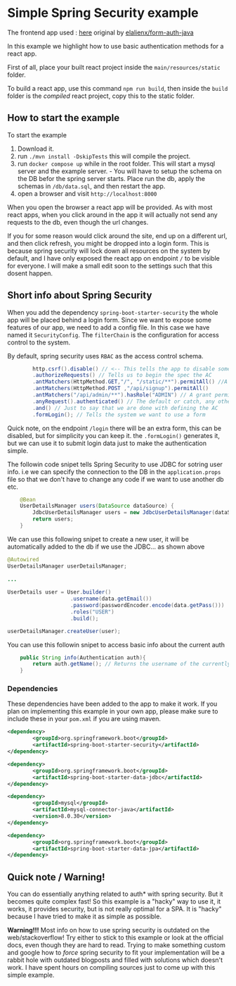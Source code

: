 # Simple Spring Security example

The frontend app used : [here](https://github.com/bWNyeQ/form-auth-java) original by [elalienx/form-auth-java](https://github.com/elalienx/form-auth-java)

In this example we highlight how to use basic authentication methods for a react app.

First of all, place your built react project inside the `main/resources/static` folder.

To build a react app, use this command `npm run build`, then inside the `build` folder is the *compiled* react project,
copy this to the static folder. 

## How to start the example
To start the example
1. Download it. 
2. run `./mvn install -DskipTests` this will compile the project.
3. run `docker compose up` while in the root folder. This will start a mysql server and the example server.
        - You will have to setup the schema on the DB befor the spring server starts. Place run the db, apply the schemas in `/db/data.sql`, and then restart the app.
4. open a browser and visit `http://localhost:8000`

When you open the browser a react app will be provided. As with most react apps, when you click around in the app it will actually not send any requests
to the db, even though the url changes.

If you for some reason would click around the site, end up on a different url, and then click refresh, you might be dropped into a login form. 
This is because spring security will lock down all resources on the system by default, and I have only exposed the react app on endpoint `/` to be 
visible for everyone. I will make a small edit soon to the settings such that this dosent happen.

## Short info about Spring Security
When you add the dependency `spring-boot-starter-security` the whole app will be placed
behind a login form. Since we want to expose some features of our app, we need to add a config file.
In this case we have named it `SecurityConfig`. The `filterChain` is the configuration for access control to the system.

By default, spring security uses `RBAC` as the access control schema.

```java
        http.csrf().disable() // <-- This tells the app to disable some security features not needed for our app.
        .authorizeRequests() // Tells us to begin the spec the AC
        .antMatchers(HttpMethod.GET,"/", "/static/**").permitAll() //A simple grant statement, matches endpoint to this string, and http method. then sets the access
        .antMatchers(HttpMethod.POST ,"/api/signup").permitAll()
        .antMatchers("/api/admin/**").hasRole("ADMIN") // A grant permission statement such that only the ADMIN role can access this endpoint
        .anyRequest().authenticated() // The default or catch, any other request needs to be verified(no specific role, i.e both users and admins can access these)
        .and() // Just to say that we are done with defining the AC
        .formLogin(); // Tells the system we want to use a form
```

Quick note, on the endpoint `/login` there will be an extra form, this can be disabled, but for simplicity you can keep it.
the `.formLogin()` generates it, but we can use it to submit login data just to make the authentication simple.


The followin code snipet tells Spring Security to use JDBC for sotring user info. i.e we can specify the
connection to the DB in the `application.props` file so that we don't have to change any code if we want to use another db etc.
```java
    @Bean
    UserDetailsManager users(DataSource dataSource) {
        JdbcUserDetailsManager users = new JdbcUserDetailsManager(dataSource);
        return users;
    }
```

We can use this following snipet to create a new user, it will be automatically added to the db if we use the JDBC... as shown above

```java
@Autowired
UserDetailsManager userDetailsManager;
            
...
            
UserDetails user = User.builder()
                    .username(data.getEmail())
                    .password(passwordEncoder.encode(data.getPass()))
                    .roles("USER")
                    .build();

userDetailsManager.createUser(user);
```

You can use this followin snipet to access basic info about the current auth
```java
    public String info(Authentication auth){
        return auth.getName(); // Returns the username of the currently logged in user.
    }
```

### Dependencies
These dependencies have been added to the app to make it work. If you plan on implementing this example in your own app, please make sure to include these in your `pom.xml` if you are using maven.
```xml
<dependency>
        <groupId>org.springframework.boot</groupId>
        <artifactId>spring-boot-starter-security</artifactId>
</dependency>

<dependency>
        <groupId>org.springframework.boot</groupId>
        <artifactId>spring-boot-starter-data-jdbc</artifactId>
</dependency>

<dependency>
        <groupId>mysql</groupId>
        <artifactId>mysql-connector-java</artifactId>
        <version>8.0.30</version>
</dependency>

<dependency>
        <groupId>org.springframework.boot</groupId>
        <artifactId>spring-boot-starter-data-jpa</artifactId>
</dependency>

```

## Quick note / Warning!
You can do essentially anything related to auth* with spring security. But it becomes quite complex
fast! So this example is a "hacky" way to use it, it works, it provides security, but is not really optimal for a SPA.
It is "hacky" because I have tried to make it as simple as possible. 

**Warning!!!** Most info on how to use spring security is outdated on the web/stackoverflow! 
Try either to stick to this example or look at the official docs, 
even though they are hard to read. Trying to make something custom and google how to 
_force_ spring security to fit your implementation will be a rabbit hole with outdated blogposts
and filled with solutions which doesn't work. I have spent hours on compiling sources just to 
come up with this simple example.

